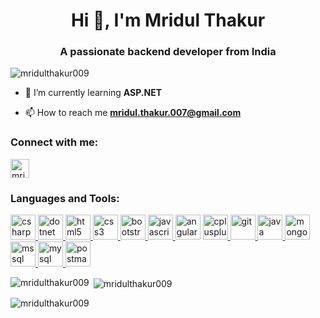 <h1 align="center">Hi 👋, I'm Mridul Thakur</h1>
<h3 align="center">A passionate backend developer from India</h3>
 
<p align="left"> <img src="https://komarev.com/ghpvc/?username=mridulthakur009&label=Profile%20views&color=0e75b6&style=flat" alt="mridulthakur009" /> </p>
 
- 🌱 I’m currently learning **ASP.NET**
 
- 📫 How to reach me **mridul.thakur.007@gmail.com**
 
<h3 align="left">Connect with me:</h3>
<p align="left">
<a href="https://linkedin.com/in/mridulthakur0009" target="blank"><img align="center" src="https://cdn1.iconfinder.com/data/icons/logotypes/32/circle-linkedin-512.png" alt="mridulthakur0009" height="30" width="30" /></a>
</p>
 
<h3 align="left">Languages and Tools:</h3>
<p align="left"> 
<a href="https://www.w3schools.com/cs/" target="_blank" rel="noreferrer"> <img src="https://upload.wikimedia.org/wikipedia/commons/4/4f/Csharp_Logo.png" alt="csharp" width="40" height="40"/> </a> 
<a href="https://dotnet.microsoft.com/" target="_blank" rel="noreferrer"> <img src="https://cdn.iconscout.com/icon/free/png-512/free-dotnet-283005.png?f=webp&w=256" alt="dotnet" width="40" height="40"/> </a> 
<a href="https://www.w3.org/html/" target="_blank" rel="noreferrer"> <img src="https://upload.wikimedia.org/wikipedia/commons/thumb/6/61/HTML5_logo_and_wordmark.svg/512px-HTML5_logo_and_wordmark.svg.png" alt="html5" width="40" height="40"/> </a> 
<a href="https://www.w3schools.com/css/" target="_blank" rel="noreferrer"> <img src="https://upload.wikimedia.org/wikipedia/commons/d/d5/CSS3_logo_and_wordmark.svg" alt="css3" width="40" height="40"/> </a> 
<a href="https://upload.wikimedia.org/wikipedia/commons/b/b2/Bootstrap_logo.svg" target="_blank" rel="noreferrer"> <img src="https://upload.wikimedia.org/wikipedia/commons/b/b2/Bootstrap_logo.svg" alt="bootstrap" width="40" height="40"/> </a> 
<a href="https://angular.io" target="_blank" rel="noreferrer"> <a href="https://developer.mozilla.org/en-US/docs/Web/JavaScript" target="_blank" rel="noreferrer"> <img src="https://upload.wikimedia.org/wikipedia/commons/thumb/6/6a/JavaScript-logo.png/600px-JavaScript-logo.png" alt="javascript" width="40" height="40"/> </a> <img src="https://angular.io/assets/images/logos/angular/angular.svg" alt="angular" width="40" height="40"/> </a>  
<a href="https://www.w3schools.com/cpp/" target="_blank" rel="noreferrer"> <img src="https://upload.wikimedia.org/wikipedia/commons/thumb/1/18/ISO_C%2B%2B_Logo.svg/306px-ISO_C%2B%2B_Logo.svg.png" alt="cplusplus" width="40" height="40"/> </a>   
<a href="https://git-scm.com/" target="_blank" rel="noreferrer"> <img src="https://www.vectorlogo.zone/logos/git-scm/git-scm-icon.svg" alt="git" width="40" height="40"/> </a> 
<a href="https://www.java.com" target="_blank" rel="noreferrer"> <img src="https://static.javatpoint.com/core/images/java-logo1.png" alt="java" width="40" height="40"/> </a>  
<a href="https://www.mongodb.com/" target="_blank" rel="noreferrer"> <img src="https://1000logos.net/wp-content/uploads/2020/08/MongoDB-Emblem-500x313.jpg" alt="mongodb" width="40" height="40"/> </a> 
<a href="https://www.microsoft.com/en-us/sql-server" target="_blank" rel="noreferrer"> <img src="https://www.svgrepo.com/show/303229/microsoft-sql-server-logo.svg" alt="mssql" width="40" height="40"/> </a> 
<a href="https://www.mysql.com/" target="_blank" rel="noreferrer"> <img src="https://www.mysql.com/common/logos/logo-mysql-170x115.png" alt="mysql" width="40" height="40"/> </a> 
<a href="https://postman.com" target="_blank" rel="noreferrer"> <img src="https://www.vectorlogo.zone/logos/getpostman/getpostman-icon.svg" alt="postman" width="40" height="40"/> </a> 
</p>
 
<p><img align="left" src="https://github-readme-stats.vercel.app/api/top-langs?username=mridulthakur009&show_icons=true&locale=en&layout=compact" alt="mridulthakur009" /></p>
 
<p>&nbsp;<img align="center" src="https://github-readme-stats.vercel.app/api?username=mridulthakur009&show_icons=true&locale=en" alt="mridulthakur009" /></p>
 
<p><img align="center" src="https://github-readme-streak-stats.herokuapp.com/?user=mridulthakur009&" alt="mridulthakur009" /></p>
